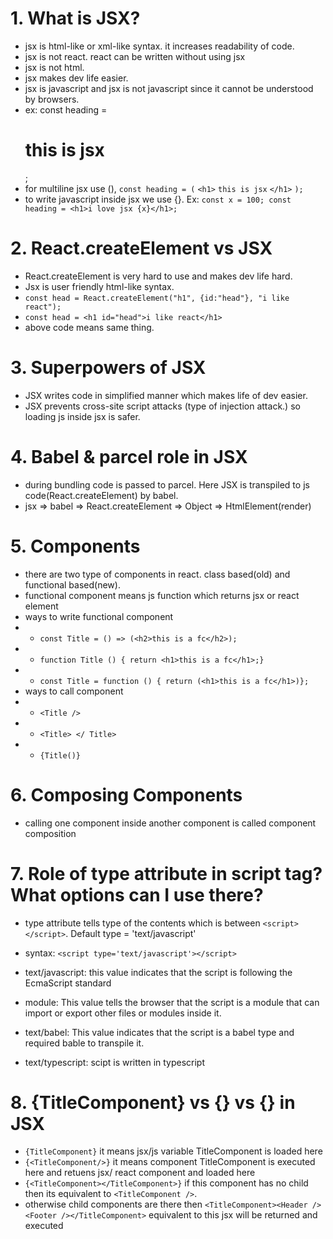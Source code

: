 # 1. What is JSX?

- jsx is html-like or xml-like syntax. it increases readability of code.
- jsx is not react. react can be written without using jsx
- jsx is not html.
- jsx makes dev life easier.
- jsx is javascript and jsx is not javascript since it cannot be understood by browsers.
- ex: const heading = <h1>this is jsx</h1>;
- for multiline jsx use (), `const heading = (`
  `<h1>`
  `this is jsx`
  `</h1>`
  `);`
- to write javascript inside jsx we use {}. Ex: `const x = 100; const heading = <h1>i love jsx {x}</h1>;`

# 2. React.createElement vs JSX

- React.createElement is very hard to use and makes dev life hard.
- Jsx is user friendly html-like syntax.
- `const head = React.createElement("h1", {id:"head"}, "i like react");`
- `const head = <h1 id="head">i like react</h1>`
- above code means same thing.

# 3. Superpowers of JSX

- JSX writes code in simplified manner which makes life of dev easier.
- JSX prevents cross-site script attacks (type of injection attack.) so loading js inside jsx is safer.

# 4. Babel & parcel role in JSX

- during bundling code is passed to parcel. Here JSX is transpiled to js code(React.createElement) by babel.
- jsx => babel => React.createElement => Object => HtmlElement(render)

# 5. Components

- there are two type of components in react. class based(old) and functional based(new).
- functional component means js function which returns jsx or react element
- ways to write functional component
- - `const Title = () => (<h2>this is a fc</h2>);`
- - `function Title () { return <h1>this is a fc</h1>;}`
- - `const Title = function () { return (<h1>this is a fc</h1>)};`
- ways to call component
- - `<Title />`
- - `<Title> </ Title>`
- - `{Title()}`

# 6. Composing Components

- calling one component inside another component is called component composition

# 7. Role of type attribute in script tag? What options can I use there?

- type attribute tells type of the contents which is between `<script></script>`. Default type = 'text/javascript'

- syntax: `<script type='text/javascript'></script>`
- text/javascript: this value indicates that the script is following the EcmaScript standard
- module: This value tells the browser that the script is a module that can import or export other files or modules inside it.
- text/babel: This value indicates that the script is a babel type and required bable to transpile it.
- text/typescript: scipt is written in typescript

# 8. {TitleComponent} vs {<TitleComponent/>} vs {<TitleComponent></TitleComponent>} in JSX

- `{TitleComponent}` it means jsx/js variable TitleComponent is loaded here
- `{<TitleComponent/>}` it means component TitleComponent is executed here and retuens jsx/ react component and loaded here
- `{<TitleComponent></TitleComponent>}` if this component has no child then its equivalent to `<TitleComponent />`.
- otherwise child components are there then `<TitleComponent><Header /><Footer /></TitleComponent>` equivalent to this jsx will be returned and executed
